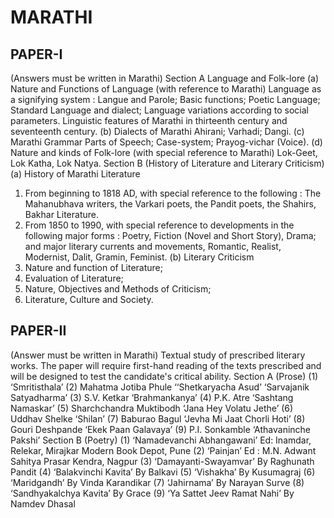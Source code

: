 
# MARATHI 


## PAPER-I 
(Answers must be written in Marathi) 
Section A 
Language and Folk-lore 
(a) Nature and Functions of Language 
(with reference to Marathi) 
 Language as a signifying system : Langue and Parole; Basic functions; Poetic Language; Standard 
Language and dialect; Language variations according to social parameters. 
 Linguistic features of Marathi in thirteenth century and seventeenth century. 
(b) Dialects of Marathi 
 Ahirani; Varhadi; Dangi. 
(c) Marathi Grammar 
 Parts of Speech; Case-system; Prayog-vichar (Voice). 
(d) Nature and kinds of Folk-lore 
(with special reference to Marathi) 
 Lok-Geet, Lok Katha, Lok Natya. 
Section B 
(History of Literature and Literary Criticism)
(a) History of Marathi Literature 
 1. From beginning to 1818 AD, with special reference to the following : The Mahanubhava writers, the 
Varkari poets, the Pandit poets, the Shahirs, Bakhar Literature. 
 2. From 1850 to 1990, with special reference to developments in the following major forms : Poetry, 
Fiction (Novel and Short Story), Drama; and major literary currents and movements, Romantic, Realist, 
Modernist, Dalit, Gramin, Feminist. 
(b) Literary Criticism 
 1. Nature and function of Literature; 
 2. Evaluation of Literature; 
 3. Nature, Objectives and Methods of Criticism; 
 4. Literature, Culture and Society. 



## PAPER-II 
(Answer must be written in Marathi) 
Textual study of prescribed literary works. 
The paper will require first-hand reading of the texts prescribed and will be designed to test the candidate's 
critical ability. 
Section A 
(Prose) 
 (1) ‘Smritisthala’ 
 (2) Mahatma Jotiba Phule 
 ‘‘Shetkaryacha Asud’ 
 ‘Sarvajanik Satyadharma’ 
 (3) S.V. Ketkar 
 ‘Brahmankanya’ 
 (4) P.K. Atre 
 ‘Sashtang Namaskar’ 
 (5) Sharchchandra Muktibodh 
 ‘Jana Hey Volatu Jethe’ 
 (6) Uddhav Shelke 
 ‘Shilan’ 
 (7) Baburao Bagul 
 ‘Jevha Mi Jaat Chorli Hoti’ 
 (8) Gouri Deshpande 
 ‘Ekek Paan Galavaya’ 
 (9) P.I. Sonkamble 
 ‘Athavaninche Pakshi’ 
Section B 
(Poetry) 
(1) ‘Namadevanchi Abhangawani’ 
 Ed: Inamdar, Relekar, Mirajkar 
 Modern Book Depot, Pune 
 (2) ‘Painjan’ 
 Ed : M.N. Adwant 
 Sahitya Prasar Kendra, Nagpur 
 (3) ‘Damayanti-Swayamvar’ 
 By Raghunath Pandit 
 (4) ‘Balakvinchi Kavita’ 
 By Balkavi 
 (5) ‘Vishakha’ 
 By Kusumagraj 
 (6) ‘Maridgandh’ 
 By Vinda Karandikar 
 (7) ‘Jahirnama’ 
 By Narayan Surve 
 (8) ‘Sandhyakalchya Kavita’ 
 By Grace 
 (9) ‘Ya Sattet Jeev Ramat Nahi’ 
 By Namdev Dhasal 


